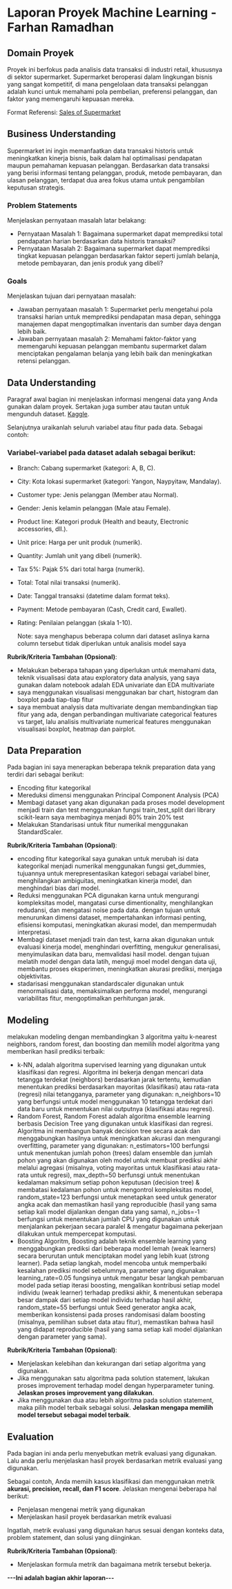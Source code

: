 # Laporan Proyek Machine Learning - Farhan Ramadhan

## Domain Proyek

Proyek ini berfokus pada analisis data transaksi di industri retail, khususnya di sektor supermarket. Supermarket beroperasi dalam lingkungan bisnis yang sangat kompetitif, di mana pengelolaan data transaksi pelanggan adalah kunci untuk memahami pola pembelian, preferensi pelanggan, dan faktor yang memengaruhi kepuasan mereka.

  Format Referensi: [Sales of Supermarket](https://www.kaggle.com/datasets/lovishbansal123/sales-of-a-supermarket) 

## Business Understanding

Supermarket ini ingin memanfaatkan data transaksi historis untuk meningkatkan kinerja bisnis, baik dalam hal optimalisasi pendapatan maupun pemahaman kepuasan pelanggan. Berdasarkan data transaksi yang berisi informasi tentang pelanggan, produk, metode pembayaran, dan ulasan pelanggan, terdapat dua area fokus utama untuk pengambilan keputusan strategis.


### Problem Statements

Menjelaskan pernyataan masalah latar belakang:
- Pernyataan Masalah 1: Bagaimana supermarket dapat memprediksi total pendapatan harian berdasarkan data historis transaksi?
- Pernyataan Masalah 2: Bagaimana supermarket dapat memprediksi tingkat kepuasan pelanggan berdasarkan faktor seperti jumlah belanja, metode pembayaran, dan jenis produk yang dibeli?

### Goals

Menjelaskan tujuan dari pernyataan masalah:
- Jawaban pernyataan masalah 1: Supermarket perlu mengetahui pola transaksi harian untuk memprediksi pendapatan masa depan, sehingga manajemen dapat mengoptimalkan inventaris dan sumber daya dengan lebih baik.
- Jawaban pernyataan masalah 2: Memahami faktor-faktor yang memengaruhi kepuasan pelanggan membantu supermarket dalam menciptakan pengalaman belanja yang lebih baik dan meningkatkan retensi pelanggan.


## Data Understanding
Paragraf awal bagian ini menjelaskan informasi mengenai data yang Anda gunakan dalam proyek. Sertakan juga sumber atau tautan untuk mengunduh dataset. [Kaggle](https://www.kaggle.com/datasets/lovishbansal123/sales-of-a-supermarket).

Selanjutnya uraikanlah seluruh variabel atau fitur pada data. Sebagai contoh:  

### Variabel-variabel pada dataset adalah sebagai berikut:
- Branch: Cabang supermarket (kategori: A, B, C).
- City: Kota lokasi supermarket (kategori: Yangon, Naypyitaw, Mandalay).
- Customer type: Jenis pelanggan (Member atau Normal).
- Gender: Jenis kelamin pelanggan (Male atau Female).
- Product line: Kategori produk (Health and beauty, Electronic accessories, dll.).
- Unit price: Harga per unit produk (numerik).
- Quantity: Jumlah unit yang dibeli (numerik).
- Tax 5%: Pajak 5% dari total harga (numerik).
- Total: Total nilai transaksi (numerik).
- Date: Tanggal transaksi (datetime dalam format teks).
- Payment: Metode pembayaran (Cash, Credit card, Ewallet).
- Rating: Penilaian pelanggan (skala 1-10).

  Note: saya menghapus beberapa column dari dataset aslinya karna column tersebut tidak diperlukan untuk analisis model saya

**Rubrik/Kriteria Tambahan (Opsional)**:
- Melakukan beberapa tahapan yang diperlukan untuk memahami data, teknik visualisasi data atau exploratory data analysis, yang saya gunakan dalam notebook adalah EDA univariate dan EDA multivariate
- saya menggunakan visualisasi menggunakan bar chart, histogram dan boxplot pada tiap-tiap fitur
- saya membuat analysis data multivariate dengan membandingkan tiap fitur yang ada, dengan perbandingan multivariate categorical features vs target, lalu analisis multivariate numerical features menggunakan visualisasi boxplot, heatmap dan pairplot.

## Data Preparation
Pada bagian ini saya menerapkan beberapa teknik preparation data yang terdiri dari sebagai berikut:
- Encoding fitur kategorikal
- Mereduksi dimensi menggunakan Principal Component Analysis (PCA)
- Membagi dataset yang akan digunakan pada proses model development menjadi train dan test menggunakan fungsi train_test_split dari library scikit-learn saya membaginya menjadi 80% train 20% test
- Melakukan Standarisasi untuk fitur numerikal menggunakan StandardScaler.

**Rubrik/Kriteria Tambahan (Opsional)**: 
- encoding fitur kategorikal saya gunakan untuk merubah isi data kategorikal menjadi numerikal menggunakan fungsi get_dummies, tujuannya untuk merepresentasikan kategori sebagai variabel biner, menghilangkan ambiguitas, meningkatkan kinerja model, dan menghindari bias dari model.
- Reduksi menggunakan PCA digunakan karna untuk mengurangi kompleksitas model, mangatasi curse dimentionality, menghilangkan redudansi, dan mengatasi noise pada data. dengan tujuan untuk menurunkan dimensi dataset, mempertahankan informasi penting, efisiensi komputasi, meningkatkan akurasi model, dan mempermudah interpretasi.
- Membagi dataset menjadi train dan test, karna akan digunakan untuk evaluasi kinerja model, menghindari overfitting, mengukur generalisasi, menyimulasikan data baru, memvalidasi hasil model. dengan tujuan melatih model dengan data latih, menguji moel model dengan data uji, membantu proses eksperimen, meningkatkan akurasi prediksi, menjaga objektivitas.
- stadarisasi menggunakan standardscaler digunakan untuk menormalisasi data, memaksimalkan performa model, mengurangi variabilitas fitur, mengoptimalkan perhitungan jarak.

## Modeling
melakukan modeling dengan membandingkan 3 algoritma yaitu k-nearest neighbors, random forest, dan boosting dan memilih model algoritma yang memberikan hasil prediksi terbaik:
- k-NN, adalah algoritma supervised learning yang digunakan untuk klasifikasi dan regresi. Algoritma ini bekerja dengan mencari data tetangga terdekat (neighbors) berdasarkan jarak tertentu, kemudian menentukan prediksi berdasarkan mayoritas (klasifikasi) atau rata-rata (regresi) nilai tetangganya, parameter yang digunakan: n_neighbors=10 yang berfungsi untuk model menggunakan 10 tetangga terdekat dari data baru untuk menentukan nilai outputnya (klasifikasi atau regresi).
- Random Forest, Random Forest adalah algoritma ensemble learning berbasis Decision Tree yang digunakan untuk klasifikasi dan regresi. Algoritma ini membangun banyak decision tree secara acak dan menggabungkan hasilnya untuk meningkatkan akurasi dan mengurangi overfitting, parameter yang digunakan: n_estimators=100 berfungsi untuk menentukan jumlah pohon (trees) dalam ensemble dan jumlah pohon yang akan digunakan oleh model untuk membuat prediksi akhir melalui agregasi (misalnya, voting mayoritas untuk klasifikasi atau rata-rata untuk regresi), max_depth=50 berfunsgi untuk menentukan kedalaman maksimum setiap pohon keputusan (decision tree) & membatasi kedalaman pohon untuk mengontrol kompleksitas model, random_state=123 berfungsi untuk menetapkan seed untuk generator angka acak dan memastikan hasil yang reproducible (hasil yang sama setiap kali model dijalankan dengan data yang sama), n_jobs=-1 berfungsi untuk menentukan jumlah CPU yang digunakan untuk menjalankan pekerjaan secara paralel & mengatur bagaimana pekerjaan dilakukan untuk mempercepat komputasi.
- Boosting Algoritm, Boosting adalah teknik ensemble learning yang menggabungkan prediksi dari beberapa model lemah (weak learners) secara berurutan untuk menciptakan model yang lebih kuat (strong learner). Pada setiap langkah, model mencoba untuk memperbaiki kesalahan prediksi model sebelumnya, parameter yang digunakan: learning_rate=0.05 fungsinya untuk mengatur besar langkah pembaruan model pada setiap iterasi boosting, mengalikan kontribusi setiap model individu (weak learner) terhadap prediksi akhir, & menentukan seberapa besar dampak dari setiap model individu terhadap hasil akhir, random_state=55 berfungsi untuk Seed generator angka acak, memberikan konsistensi pada proses randomisasi dalam boosting (misalnya, pemilihan subset data atau fitur), memastikan bahwa hasil yang didapat reproducible (hasil yang sama setiap kali model dijalankan dengan parameter yang sama).

**Rubrik/Kriteria Tambahan (Opsional)**: 
- Menjelaskan kelebihan dan kekurangan dari setiap algoritma yang digunakan.
- Jika menggunakan satu algoritma pada solution statement, lakukan proses improvement terhadap model dengan hyperparameter tuning. **Jelaskan proses improvement yang dilakukan**.
- Jika menggunakan dua atau lebih algoritma pada solution statement, maka pilih model terbaik sebagai solusi. **Jelaskan mengapa memilih model tersebut sebagai model terbaik**.

## Evaluation
Pada bagian ini anda perlu menyebutkan metrik evaluasi yang digunakan. Lalu anda perlu menjelaskan hasil proyek berdasarkan metrik evaluasi yang digunakan.

Sebagai contoh, Anda memiih kasus klasifikasi dan menggunakan metrik **akurasi, precision, recall, dan F1 score**. Jelaskan mengenai beberapa hal berikut:
- Penjelasan mengenai metrik yang digunakan
- Menjelaskan hasil proyek berdasarkan metrik evaluasi

Ingatlah, metrik evaluasi yang digunakan harus sesuai dengan konteks data, problem statement, dan solusi yang diinginkan.

**Rubrik/Kriteria Tambahan (Opsional)**: 
- Menjelaskan formula metrik dan bagaimana metrik tersebut bekerja.

**---Ini adalah bagian akhir laporan---**
